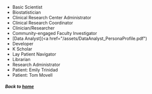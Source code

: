  * Basic Scientist
 * Biostatistician
 * Clinical Research Center Administrator
 * Clinical Research Coordinator
 * Clinician/Researcher
 * Community-engaged Faculty Investigator
 * [Data Analyst](<a href="/assets/DataAnalyst_PersonaProfile.pdf"</a>)
 * Developer
 * K Scholar
 * Lay Patient Navigator
 * Librarian
 * Research Administrator
 * Patient: Emily Trinidad
 * Patient: Tom Movell

##### Back to [home](https://data2health.github.io/CTS-Personas/)
